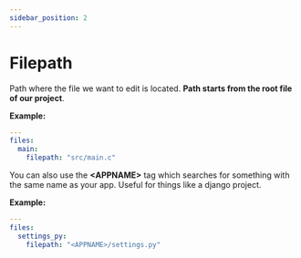 ```yaml
---
sidebar_position: 2
---
```


# Filepath

Path where the file we want to edit is located. **Path starts from the root file of our project**.

**Example:**

```yaml
---
files:
  main:
    filepath: "src/main.c"
```

You can also use the **<APPNAME\>** tag which searches for something
with the same name as your app. Useful for things like a django project.

**Example:**

```yaml
---
files:
  settings_py:
    filepath: "<APPNAME>/settings.py"
```
